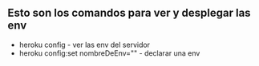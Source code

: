 ## Esto son los comandos para ver y desplegar las env
 
* heroku config - ver las env del servidor
* heroku config:set nombreDeEnv="" - declarar una env  
